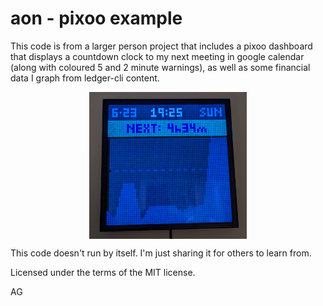 # aon - pixoo example

This code is from a larger person project that includes a pixoo
dashboard that displays a countdown clock to my next meeting in google
calendar (along with coloured 5 and 2 minute warnings), as well as
some financial data I graph from ledger-cli content.

<img src="dashboard.png" style="display: block; margin-left: auto; margin-right: auto; margin-bottom:1em; width: 50%;">

This code doesn't run by itself.  I'm just sharing it for others to
learn from.

Licensed under the terms of the MIT license.

AG
